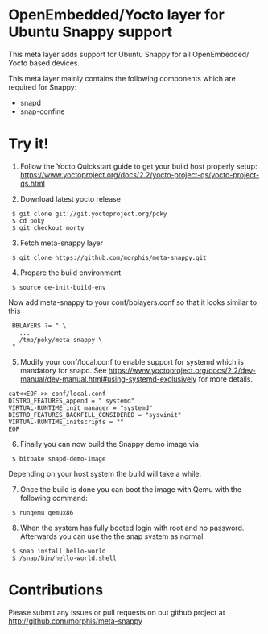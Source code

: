 OpenEmbedded/Yocto layer for Ubuntu Snappy support
==================================================

This meta layer adds support for Ubuntu Snappy for all OpenEmbedded/
Yocto based devices.

This meta layer mainly contains the following components which are
required for Snappy:

 * snapd
 * snap-confine

# Try it!

1. Follow the Yocto Quickstart guide to get your build host properly
   setup: https://www.yoctoproject.org/docs/2.2/yocto-project-qs/yocto-project-qs.html

2. Download latest yocto release

```
 $ git clone git://git.yoctoproject.org/poky
 $ cd poky
 $ git checkout morty
```

3. Fetch meta-snappy layer

```
 $ git clone https://github.com/morphis/meta-snappy.git
```

4. Prepare the build environment

```
 $ source oe-init-build-env
```
 Now add meta-snappy to your conf/bblayers.conf so that it looks similar to this

```
 BBLAYERS ?= " \
   ...
   /tmp/poky/meta-snappy \
 "
```

5. Modify your conf/local.conf to enable support for systemd which is
   mandatory for snapd. See https://www.yoctoproject.org/docs/2.2/dev-manual/dev-manual.html#using-systemd-exclusively
   for more details.

```
cat<<EOF >> conf/local.conf
DISTRO_FEATURES_append = " systemd"
VIRTUAL-RUNTIME_init_manager = "systemd"
DISTRO_FEATURES_BACKFILL_CONSIDERED = "sysvinit"
VIRTUAL-RUNTIME_initscripts = ""
EOF
```

6. Finally you can now build the Snappy demo image via

```
 $ bitbake snapd-demo-image
```

 Depending on your host system the build will take a while.

7. Once the build is done you can boot the image with Qemu with the following
   command:

```
 $ runqemu qemux86
```

8. When the system has fully booted login with root and no password. Afterwards
   you can use the the snap system as normal.

```
 $ snap install hello-world
 $ /snap/bin/hello-world.shell
```

# Contributions

Please submit any issues or pull requests on out github project at
http://github.com/morphis/meta-snappy
